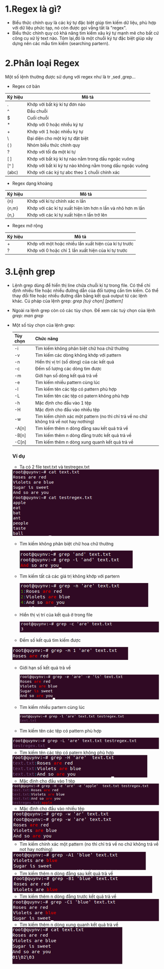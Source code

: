 # 1.Regex là gì?

-	Biểu thức chính quy là các ký tự đặc biệt giúp tìm kiếm dữ liệu, phù hợp với dữ liệu phức tạp, nó còn được gọi vắng tắt là "regex".
-	Biểu thức chính quy có khả năng tìm kiếm xâu ký tự mạnh mẽ cho bất cứ công cụ xử lý text nào. Tóm lại,đó là một chuỗi ký tự đặc biệt giúp xây dựng nên các mẫu tìm kiếm (searching partern).

# 2.Phân loại Regex

Một số lệnh thường được sử dụng với regex như là tr ,sed ,grep...

- Regex cơ bản

| Ký hiệu | Mô tả
| ------- | ---------
| . | Khớp với bất kỳ kí tự đơn nào |
| ^ | Đầu chuỗi |
| $ | Cuối chuỗi
| * | Khớp với 0 hoặc nhiều ký tự
| + | Khớp với 1 hoặc nhiều ký tự
| \ | Đại diện cho một ký tự đặt biệt
| ( )| Nhóm biểu thức chính quy
| ? | Khớp với tối đa một kí tự
| [ ] | Khớp với bất kỳ kí tự nào nằm trong dấu ngoặc vuông
| [^ ] | Khớp với bất kì ký tự nào không nằm trong dấu ngoặc vuông
| (abc) | Khớp với các ký tự abc theo 1 chuỗi chính xác


- Regex dạng khoảng

| Ký hiệu | Mô tả
| ------- | ----
| {n} | Khớp với kí tự chính xác n lần
| {n,m} | Khớp với các kí tự xuất hiện lơn hơn n lần và nhỏ hơn m lần
| {n,}  | Khớp với các kí tự xuất hiện n lần trở lên

- Regex mở rộng 

| Ký hiệu | Mô tả
| ------- | --------
| \+ | Khớp với một hoặc nhiều lần xuất hiện của kí tự trước
| \? | Khớp với 0 hoặc chỉ 1 lần xuất hiện của kí tự trước



# 3.Lệnh grep

-	Lệnh grep dùng để hiển thị line chứa chuỗi kí tự trong file. Có thể chỉ định nhiều file hoặc nhiều đường dẫn của đối tượng cần tìm kiếm. Có thể thay đổi file hoặc nhiều đường dẫn bằng kết quả output từ các lệnh khác. Cú pháp của lệnh grep: *grep [tuỳ chọn] [pattern] <file1> <file2>* 
- Ngoài ra lệnh grep còn có các tùy chọn. Để xem các tuỳ chọn của lệnh *grep: man grep*
- Một số tùy chọn của lệnh grep:
  
  | Tùy chọn | Chức năng 
  | -------- | -------------
  | -i | Tìm kiếm không phân biệt chữ hoa chữ thường
  | -v | Tìm kiếm các dòng không khớp với pattern
  | -n | Hiển thị vị trí (số dòng) của các kết quả
  | -c | Đếm số lượng các dòng tìm được
  | -m | Giới hạn số dòng kết quả trả về
  | -e | Tìm kiếm nhiều pattern cùng lúc
  | -l | Tìm kiếm tên các tệp có pattern phù hợp
  | -L | Tìm kiếm tên các tệp có patern không phù hợp
  | -h | Mặc định cho đầu vào 1 tệp
  | -H | Mặc định cho đầu vào nhiều tệp
  | -w | Tìm kiếm chính xác một pattern (no thì chỉ trả về no chứ không trả về not hay nothing)
  | -A[n] | Tìm kiếm thêm n dòng đằng sau kết quả trả về
  | -B[n] | Tìm kiếm thêm n dòng đằng trước kết quả trả về
  | -C[n] | Tìm kiếm thêm n dòng xung quanh kết quả trả về
  
  ### Ví dụ
  
  - Ta có 2 file text.txt và testregex.txt
  
  <img src="https://github.com/lean15998/Linux/blob/main/images/19.01.PNG">
  
  - Tìm kiếm không phân biệt chữ hoa chữ thường
  
    <img src="https://github.com/lean15998/Linux/blob/main/images/19.02.PNG">
  
  - Tìm kiếm tất cả các giá trị không khớp với partern
  
    <img src="https://github.com/lean15998/Linux/blob/main/images/19.03.PNG">
  
  - Hiển thị vị trí của kết quả ở trong file
  
    <img src="https://github.com/lean15998/Linux/blob/main/images/19.04.PNG">

  - Đếm số kết quả tìm kiếm được
  
  <img src="https://github.com/lean15998/Linux/blob/main/images/19.05.PNG">
  
  - Giới hạn số kết quả trả về
  
    <img src="https://github.com/lean15998/Linux/blob/main/images/19.06.PNG">

  - Tìm kiếm nhiều partern cùng lúc
  
    <img src="https://github.com/lean15998/Linux/blob/main/images/19.07.PNG">

  -   Tìm kiếm tên các tệp có pattern phù hợp
  
  <img src="https://github.com/lean15998/Linux/blob/main/images/19.08.PNG">
  
  - Tìm kiếm tên các tệp có patern không phù hợp
  
  <img src="https://github.com/lean15998/Linux/blob/main/images/19.09.PNG">
  
  - Mặc định cho đầu vào 1 tệp
  
  <img src="https://github.com/lean15998/Linux/blob/main/images/19.10.PNG">
  
  - Mặc định cho đầu vào nhiều tệp
  
  <img src="https://github.com/lean15998/Linux/blob/main/images/19.11.PNG">
  
  - Tìm kiếm chính xác một pattern (no thì chỉ trả về no chứ không trả về not hay nothing)
  
  <img src="https://github.com/lean15998/Linux/blob/main/images/19.12.PNG">
  
  - Tìm kiếm thêm n dòng đằng sau kết quả trả về
  
  <img src="https://github.com/lean15998/Linux/blob/main/images/19.14.PNG">
  
  - Tìm kiếm thêm n dòng đằng trước kết quả trả về
  
  <img src="https://github.com/lean15998/Linux/blob/main/images/19.15.PNG">
  
  - Tìm kiếm thêm n dòng xung quanh kết quả trả về
  
  <img src="https://github.com/lean15998/Linux/blob/main/images/19.16.PNG">
  
  
  
  
  
